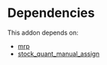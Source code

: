 # Dependencies

This addon depends on:

- [mrp](https://github.com/bringout/oca-ocb-mrp/tree/9a98a954badbed600c34241c3523e8b177878602/odoo-bringout-oca-ocb-mrp)
- [stock_quant_manual_assign](https://github.com/bringout/oca-workflow-process)
